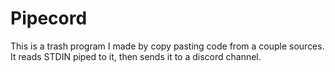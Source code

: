 # Pipecord
This is a trash program I made by copy pasting code from a couple sources. 
It reads STDIN piped to it, then sends it to a discord channel.
